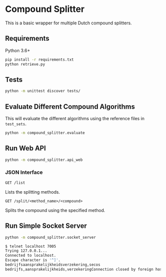 # Compound Splitter

This is a basic wrapper for multiple Dutch compound splitters.

## Requirements

Python 3.6+

``` bash
pip install -r requirements.txt
python retrieve.py
```

## Tests

``` bash
python -m unittest discover tests/
```

## Evaluate Different Compound Algorithms

This will evaluate the different algorithms using the reference files in `test_sets`.

```bash
python -m compound_splitter.evaluate
```

## Run Web API

```bash
python -m compound_splitter.api_web
```

### JSON Interface

`GET /list`

Lists the splitting methods.

`GET /split/<method_name>/<compound>`

Splits the compound using the specified method.

## Run Simple Socket Server

```bash
python -m compound_splitter.socket_server
```

```bash
$ telnet localhost 7005
Trying 127.0.0.1...
Connected to localhost.
Escape character is '^]'.
bedrijfsaansprakelijkheidsverzekering,secos
bedrijfs,aansprakelijkheids,verzekeringConnection closed by foreign host.
```
